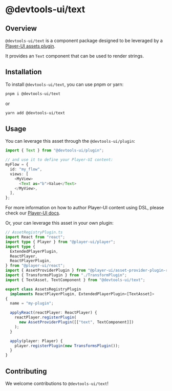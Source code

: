 # @devtools-ui/text

## Overview

`@devtools-ui/text` is a component package designed to be leveraged by a [Player-UI assets plugin](https://player-ui.github.io/next/plugins).

It provides an `Text` component that can be used to render strings.

## Installation

To install `@devtools-ui/text`, you can use pnpm or yarn:

```sh
pnpm i @devtools-ui/text
```

or

```sh
yarn add @devtools-ui/text
```

## Usage

You can leverage this asset through the `@devtools-ui/plugin`:

```ts
import { Text } from "@devtools-ui/plugin";

// and use it to define your Player-UI content:
myFlow = {
  id: "my_flow",
  views: [
    <MyView>
      <Text as="b">Value</Text>
    </MyView>,
  ],
};
```

For more information on how to author Player-UI content using DSL, please check our [Player-UI docs](https://player-ui.github.io/next/dsl#tsxjsx-content-authoring-player-dsl).

Or, your can leverage this asset in your own plugin:

```ts
// AssetRegistryPlugin.ts
import React from "react";
import type { Player } from "@player-ui/player";
import type {
  ExtendedPlayerPlugin,
  ReactPlayer,
  ReactPlayerPlugin,
} from "@player-ui/react";
import { AssetProviderPlugin } from "@player-ui/asset-provider-plugin-react";
import { TransformsPlugin } from "./TransformPlugin";
import { TextAsset, TextComponent } from "@devtools-ui/text";

export class AssetsRegistryPlugin
  implements ReactPlayerPlugin, ExtendedPlayerPlugin<[TextAsset]>
{
  name = "my-plugin";

  applyReact(reactPlayer: ReactPlayer) {
    reactPlayer.registerPlugin(
      new AssetProviderPlugin([["text", TextComponent]])
    );
  }

  apply(player: Player) {
    player.registerPlugin(new TransformsPlugin());
  }
}
```

## Contributing

We welcome contributions to `@devtools-ui/text`!
